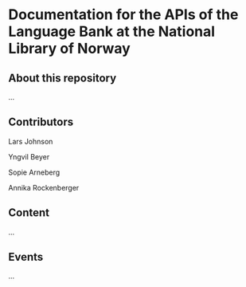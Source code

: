 # Documentation for the APIs of the Language Bank at the National Library of Norway

## About this repository

…

## Contributors

Lars Johnson

Yngvil Beyer

Sopie Arneberg

Annika Rockenberger

## Content

…

## Events

…
